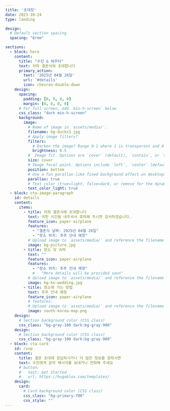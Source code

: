 ```yaml
---
title: '초대장'
date: 2023-10-24
type: landing

design:
  # Default section spacing
  spacing: "6rem"

sections:
  - block: hero
    content:
      title: "수진 & 워우터"
      text: 저희 결혼식에 초대합니다
      primary_action:
        text: '2025년 04월 26일'
        url: '#details'
        icon: chevron-double-down
    design:
      spacing:
        padding: [0, 0, 0, 0]
        margin: [0, 0, 0, 0]
      # For full-screen, add `min-h-screen` below
      css_class: "dark min-h-screen"
      background:
        image:
          # Name of image in `assets/media/`.
          filename: bg-ducks3.jpg
          # Apply image filters?
          filters:
            # Darken the image? Range 0-1 where 1 is transparent and 0 is opaque.
            brightness: 0.5
          #  Image fit. Options are `cover` (default), `contain`, or `actual` size.
          size: cover
          # Image focal point. Options include `left`, `center` (default), or `right`.
          position: bottom
          # Use a fun parallax-like fixed background effect on desktop? true/false
          parallax: true
          # Text color (true=light, false=dark, or remove for the dynamic theme color).
          text_color_light: true
  - block: cta-image-paragraph
    id: details
    content:
      items:
        - title: 저희 결혼식에 초대합니다
          text: 귀한 시간을 내주셔서 축하해 주시면 감사하겠습니다.
          feature_icon: paper-airplane
          features:
            - "결혼식 날짜: 2025년 04월 26일"
            - "장소 위치: 추후 안내 예정"
          # Upload image to `assets/media/` and reference the filename here
          image: bg-picture.jpg
        - title: 장소 및 숙박
          text: ""
          feature_icon: paper-airplane
          features:
            - "장소 위치: 추후 안내 예정"
            # - "More details will be provided soon"
          # Upload image to `assets/media/` and reference the filename here
          image: bg-ko-wedding.jpg
        - title: 장소에 가는 방법
          text: 추후 안내 예정
          feature_icon: paper-airplane
          # features:
          # Upload image to `assets/media/` and reference the filename here
          image: south-korea-map.png
    design:
      # Section background color (CSS class)
      css_class: "bg-gray-100 dark:bg-gray-900"     
    design:
      # Section background color (CSS class)
      css_class: "bg-gray-100 dark:bg-gray-900"
  - block: cta-card
    id: rsvp
    content:
      title: 결혼 초대에 응답하시거나 더 많은 정보를 원하시면
      text: 수진에게 문자 메시지를 보내거나 전화해 주세요
      # button:
      #   text: Get Started
      #   url: https://hugoblox.com/templates/
    design:
      card:
        # Card background color (CSS class)
        css_class: "bg-primary-700"
        css_style: ""
---
```

